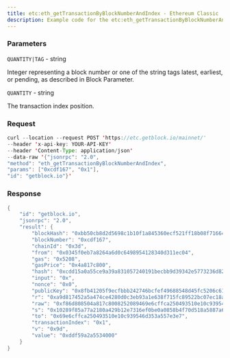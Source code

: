 ```yaml
---
title: etc:eth_getTransactionByBlockNumberAndIndex - Ethereum Classic
description: Example code for the etc:eth_getTransactionByBlockNumberAndIndex json-rpc method. Сomplete guide on how to use etc:eth_getTransactionByBlockNumberAndIndex json-rpc in GetBlock.io Web3 documentation.
---
```


### Parameters


`QUANTITY|TAG` - string

Integer representing a block number or one of the string tags latest,
earliest, or pending, as described in Block Parameter.

`QUANTITY` - string

The transaction index position.

### Request

``` java
curl --location --request POST 'https://etc.getblock.io/mainnet/' 
--header 'x-api-key: YOUR-API-KEY' 
--header 'Content-Type: application/json' 
--data-raw '{"jsonrpc": "2.0",
"method": "eth_getTransactionByBlockNumberAndIndex",
"params": ["0xcdf167", "0x1"],
"id": "getblock.io"}'
```

###  Response

``` java
{
    "id": "getblock.io",
    "jsonrpc": "2.0",
    "result": {
        "blockHash": "0xbb50cb8d2d5698c1b10f1a845360ecf521ff18b08f71664a4639b6bdbb08fb38",
        "blockNumber": "0xcdf167",
        "chainId": "0x3d",
        "from": "0x0345f0eb7a8264a6d0c6498954128340d311ec04",
        "gas": "0x5208",
        "gasPrice": "0x4a817c800",
        "hash": "0xcdd15a0a55ce9a39a831057240191becbb9d39342e5773236d82afcc7923e08d",
        "input": "0x",
        "nonce": "0x0",
        "publicKey": "0x8fb41205f9ecfbbb242746bcfef49688548d45fc5206c61a3a965e309f944669882e8ccb22e4d8ba2d4c6644b4dc39756b7bb9783237be47d1f209e13c780519",
        "r": "0xa9d817452a5a474ce4280d0c3eb93a1e638f715fc89522bc07ec18ad333e0226",
        "raw": "0xf86d808504a817c8008252089469e6cffca250493510e10c939546d353a557e3e7880ddf59a2a553400080819da0a9d817452a5a474ce4280d0c3eb93a1e638f715fc89522bc07ec18ad333e0226a010289f85a77a2180a429b12e7316ef0be0a0858b4f70d518a5887a680fc349d7",
        "s": "0x10289f85a77a2180a429b12e7316ef0be0a0858b4f70d518a5887a680fc349d7",
        "to": "0x69e6cffca250493510e10c939546d353a557e3e7",
        "transactionIndex": "0x1",
        "v": "0x9d",
        "value": "0xddf59a2a5534000"
    }
}
```

